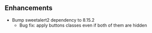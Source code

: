 ﻿## Enhancements
* Bump sweetalert2 dependency to 8.15.2
  * Bug fix: apply buttons classes even if both of them are hidden